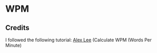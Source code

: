 # WPM


## Credits 

I followed the following tutorial:
[Alex Lee](https://www.youtube.com/watch?v=Dzx0-9cTIMc 'Alex Lee') (Calculate WPM (Words Per Minute)
